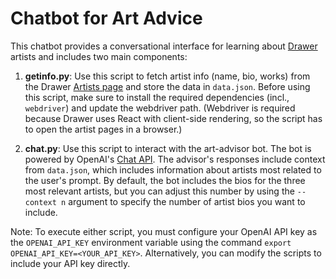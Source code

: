 # Chatbot for Art Advice

This chatbot provides a conversational interface for learning about [Drawer](https://drawer.nyc/) artists and includes two main components:

1. **getinfo.py**: Use this script to fetch artist info (name, bio, works) from the Drawer [Artists page](https://drawer.nyc/artists/) and store the data in `data.json`. Before using this script, make sure to install the required dependencies (incl., `webdriver`) and update the webdriver path. (Webdriver is required because Drawer uses React with client-side rendering, so the script has to open the artist pages in a browser.)

2. **chat.py**: Use this script to interact with the art-advisor bot. The bot is powered by OpenAI's [Chat API](https://platform.openai.com/docs/api-reference/chat). The advisor's responses include context from `data.json`, which includes information about artists most related to the user's prompt. By default, the bot includes the bios for the three most relevant artists, but you can adjust this number by using the `--context n` argument to specify the number of artist bios you want to include.

Note: To execute either script, you must configure your OpenAI API key as the `OPENAI_API_KEY` environment variable using the command `export OPENAI_API_KEY=<YOUR_API_KEY>`. Alternatively, you can modify the scripts to include your API key directly.